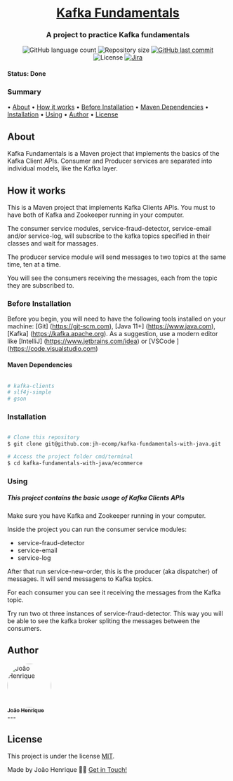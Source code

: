 <h1 align="center">
   <a href="#"> Kafka Fundamentals </a>
</h1>

<h3 align="center">
    A project to practice Kafka fundamentals
</h3>

<p align="center">
  <img alt="GitHub language count" src="https://img.shields.io/github/languages/count/jh-ecomp/kafka-fundamentals-with-java?color=%2304D361">
  <img alt="Repository size" src="https://img.shields.io/github/repo-size/jh-ecomp/kafka-fundamentals-with-java">
  <a href="https://github.com/jh-ecomp/kafka-fundamentals-with-java/commits/master">
    <img alt="GitHub last commit" src="https://img.shields.io/github/last-commit/jh-ecomp/kafka-fundamentals-with-java">
  </a>
  <img alt="License" src="https://img.shields.io/badge/license-MIT-brightgreen">
  <a href="https://docs.confluent.io/platform/current/clients/javadocs/javadoc/index.html#ak-java-apis">
    <img alt="Jira" src="https://img.shields.io/badge/Kafka-Java%20Clients%20APIs-0052cc">
  </a>
</p>

#### Status: Done
### Summary
• [About](#about)
• [How it works](#how-it-works)
• [Before Installation](#before-installation)
• [Maven Dependencies](#maven-dependencies)
• [Installation](#installation)
• [Using](#using)
• [Author](#author)
• [License](#user-content-license)

## About

Kafka Fundamentals is a Maven project that implements the basics of the Kafka Client APIs. Consumer and Producer services are separated into individual models, like the Kafka layer.

## How it works

This is a Maven project that implements Kafka Clients APIs. You must to have both of Kafka and Zookeeper running in your computer.

The consumer service modules, service-fraud-detector, service-email and/or service-log, will subscribe to the kafka topics specified in their classes and wait for massages.

The producer service module will send messages to two topics at the same time, ten at a time.

You will see the consumers receiving the messages, each from the topic they are subscribed to.

### Before Installation

Before you begin, you will need to have the following tools installed on your machine:
[Git] (https://git-scm.com), [Java 11+] (https://www.java.com), [Kafka] (https://kafka.apache.org).
As a suggestion, use a modern editor like [IntelliJ] (https://www.jetbrains.com/idea) or [VSCode ] (https://code.visualstudio.com)

#### Maven Dependencies

```bash

# kafka-clients
# slf4j-simple
# gson

```

### Installation

```bash

# Clone this repository
$ git clone git@github.com:jh-ecomp/kafka-fundamentals-with-java.git  

# Access the project folder cmd/terminal  
$ cd kafka-fundamentals-with-java/ecommerce
```

### Using
##### This project contains the basic usage of Kafka Clients APIs

Make sure you have Kafka and Zookeeper running in your computer.

Inside the project you can run the consumer service modules:
- service-fraud-detector
- service-email
- service-log

After that run service-new-order, this is the producer (aka dispatcher) of messages. It will send messagens to Kafka topics.

For each consumer you can see it receiving the messages from the Kafka topic.

Try run two ot three instances of service-fraud-detector. This way you will be able to see the kafka broker spliting the messages between the consumers.

## Author

<a href="https://github.com/jh-ecomp?tab=repositories">
 <img style="border-radius: 50%;" src="https://avatars.githubusercontent.com/u/21336271?s=400&u=4b4ff916cafb59709adaa958f3c0f46bed35ae62&v=4" width="100px;" alt="João Henrique"/>
 <br />
 <sub><b>João Henrique</b></sub></a> <a href="https://github.com/jh-ecomp?tab=repositories" title="João Henrique"></a>
 <br />
---

## License

This project is under the license [MIT](./LICENSE.txt).

Made by João Henrique 👋🏽 [Get in Touch!](Https://www.linkedin.com/in/joaohenriqueengcomp )
